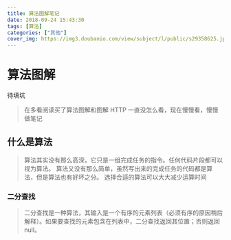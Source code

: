 ```yaml
---
title: 算法图解笔记
date: 2018-09-24 15:43:30
tags: [算法]
categories: ["其他"]
cover_img: https://img3.doubanio.com/view/subject/l/public/s29358625.jpg
---
```


# 算法图解

待填坑

> 在多看阅读买了算法图解和图解 HTTP 一直没怎么看，现在慢慢看，慢慢做笔记

## 什么是算法

> 算法其实没有那么高深，它只是一组完成任务的指令。任何代码片段都可以视为算法。
> 算法又没有那么简单，虽然写出来的完成任务的代码都是算法，但是算法也有好坏之分。
> 选择合适的算法可以大大减少运算时间

<!--more-->

### 二分查找

> 二分查找是一种算法，其输入是一个有序的元素列表（必须有序的原因稍后解释）。如果要查找的元素包含在列表中，二分查找返回其位置；否则返回 null。
